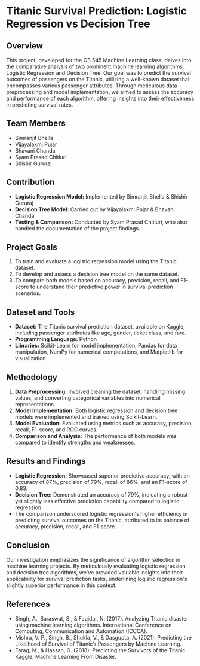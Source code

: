 # Titanic Survival Prediction: Logistic Regression vs Decision Tree

## Overview
This project, developed for the CS 545 Machine Learning class, delves into the comparative analysis of two prominent machine learning algorithms: Logistic Regression and Decision Tree. Our goal was to predict the survival outcomes of passengers on the Titanic, utilizing a well-known dataset that encompasses various passenger attributes. Through meticulous data preprocessing and model implementation, we aimed to assess the accuracy and performance of each algorithm, offering insights into their effectiveness in predicting survival rates.

## Team Members
- Simranjit Bhella
- Vijayalaxmi Pujar
- Bhavani Chanda
- Syam Prasad Chitluri
- Shishir Gururaj

## Contribution
- **Logistic Regression Model:** Implemented by Simranjit Bhella & Shishir Gururaj
- **Decision Tree Model:** Carried out by Vijayalaxmi Pujar & Bhavani Chanda
- **Testing & Comparison:** Conducted by Syam Prasad Chitluri, who also handled the documentation of the project findings.

## Project Goals
1. To train and evaluate a logistic regression model using the Titanic dataset.
2. To develop and assess a decision tree model on the same dataset.
3. To compare both models based on accuracy, precision, recall, and F1-score to understand their predictive power in survival prediction scenarios.

## Dataset and Tools
- **Dataset:** The Titanic survival prediction dataset, available on Kaggle, including passenger attributes like age, gender, ticket class, and fare.
- **Programming Language:** Python
- **Libraries:** Scikit-Learn for model implementation, Pandas for data manipulation, NumPy for numerical computations, and Matplotlib for visualization.

## Methodology
1. **Data Preprocessing:** Involved cleaning the dataset, handling missing values, and converting categorical variables into numerical representations.
2. **Model Implementation:** Both logistic regression and decision tree models were implemented and trained using Scikit-Learn.
3. **Model Evaluation:** Evaluated using metrics such as accuracy, precision, recall, F1-score, and ROC curves.
4. **Comparison and Analysis:** The performance of both models was compared to identify strengths and weaknesses.

## Results and Findings
- **Logistic Regression:** Showcased superior predictive accuracy, with an accuracy of 87%, precision of 79%, recall of 86%, and an F1-score of 0.83.
- **Decision Tree:** Demonstrated an accuracy of 79%, indicating a robust yet slightly less effective prediction capability compared to logistic regression.
- The comparison underscored logistic regression's higher efficiency in predicting survival outcomes on the Titanic, attributed to its balance of accuracy, precision, recall, and F1-score.

## Conclusion
Our investigation emphasizes the significance of algorithm selection in machine learning projects. By meticulously evaluating logistic regression and decision tree algorithms, we've provided valuable insights into their applicability for survival prediction tasks, underlining logistic regression's slightly superior performance in this context.

## References
- Singh, A., Saraswat, S., & Faujdar, N. (2017). Analyzing Titanic disaster using machine learning algorithms. International Conference on Computing, Communication and Automation (ICCCA).
- Mishra, V. P., Singh, B., Shukla, V., & Dasgupta, A. (2021). Predicting the Likelihood of Survival of Titanic’s Passengers by Machine Learning.
- Farag, N., & Hassan, G. (2018). Predicting the Survivors of the Titanic Kaggle, Machine Learning From Disaster.
